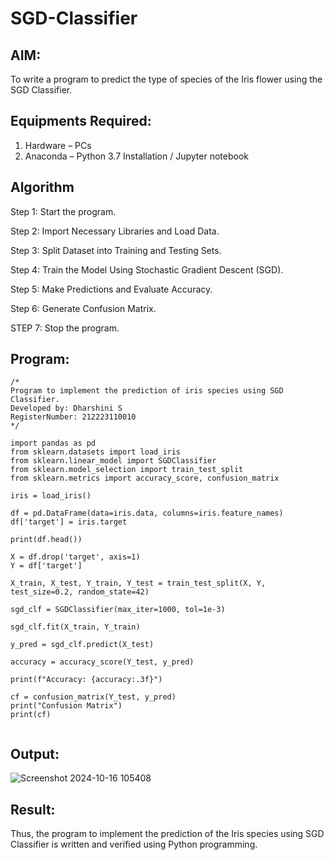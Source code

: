 # SGD-Classifier
## AIM:
To write a program to predict the type of species of the Iris flower using the SGD Classifier.

## Equipments Required:
1. Hardware – PCs
2. Anaconda – Python 3.7 Installation / Jupyter notebook

## Algorithm
Step 1: Start the program.

Step 2: Import Necessary Libraries and Load Data.

Step 3: Split Dataset into Training and Testing Sets.

Step 4: Train the Model Using Stochastic Gradient Descent (SGD).

Step 5: Make Predictions and Evaluate Accuracy.

Step 6: Generate Confusion Matrix.

STEP 7: Stop the program.

## Program:
```
/*
Program to implement the prediction of iris species using SGD Classifier.
Developed by: Dharshini S
RegisterNumber: 212223110010 
*/
```
```
import pandas as pd
from sklearn.datasets import load_iris
from sklearn.linear_model import SGDClassifier
from sklearn.model_selection import train_test_split
from sklearn.metrics import accuracy_score, confusion_matrix

iris = load_iris()

df = pd.DataFrame(data=iris.data, columns=iris.feature_names)
df['target'] = iris.target

print(df.head())

X = df.drop('target', axis=1)
Y = df['target']

X_train, X_test, Y_train, Y_test = train_test_split(X, Y, test_size=0.2, random_state=42)

sgd_clf = SGDClassifier(max_iter=1000, tol=1e-3)

sgd_clf.fit(X_train, Y_train)

y_pred = sgd_clf.predict(X_test)

accuracy = accuracy_score(Y_test, y_pred)

print(f"Accuracy: {accuracy:.3f}")

cf = confusion_matrix(Y_test, y_pred)
print("Confusion Matrix")
print(cf)


```

## Output:

![Screenshot 2024-10-16 105408](https://github.com/user-attachments/assets/5095c46e-4a89-472a-b183-1c3048baad1a)


## Result:
Thus, the program to implement the prediction of the Iris species using SGD Classifier is written and verified using Python programming.
